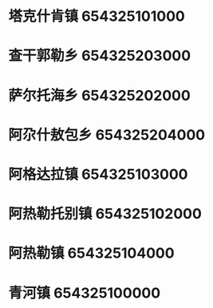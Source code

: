 # 塔克什肯镇 654325101000
# 查干郭勒乡 654325203000
# 萨尔托海乡 654325202000
# 阿尕什敖包乡 654325204000
# 阿格达拉镇 654325103000
# 阿热勒托别镇 654325102000
# 阿热勒镇 654325104000
# 青河镇 654325100000
